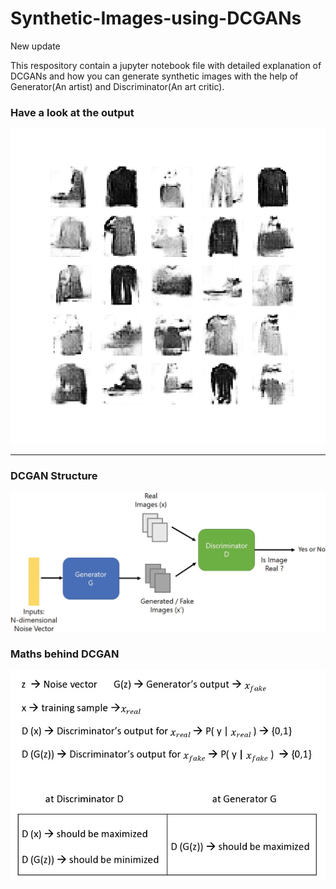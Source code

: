 # Synthetic-Images-using-DCGANs
New update

This respository contain a jupyter notebook file with detailed explanation of DCGANs and how you can generate synthetic images with the help of Generator(An artist) and Discriminator(An art critic).

### Have a look at the output

![DCGAN_Output](https://github.com/ankitsharmax/Synthetic-Images-using-DCGANs/blob/main/out_dcgan.gif)

___

### DCGAN Structure

![DCGAN_Structure](https://github.com/ankitsharmax/Synthetic-Images-using-DCGANs/blob/main/GAN.jpeg)

### Maths behind DCGAN

![DCGAN Maths](https://github.com/ankitsharmax/Synthetic-Images-using-DCGANs/blob/main/Maths_GAN.jpeg)

